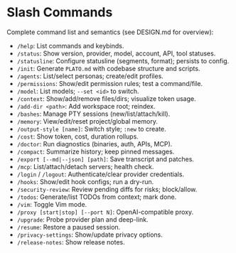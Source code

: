 # Slash Commands

Complete command list and semantics (see DESIGN.md for overview):

- `/help`: List commands and keybinds.
- `/status`: Show version, provider, model, account, API, tool statuses.
- `/statusline`: Configure statusline (segments, format); persists to config.
- `/init`: Generate `PLATO.md` with codebase structure and scripts.
- `/agents`: List/select personas; create/edit profiles.
- `/permissions`: Show/edit permission rules; test a command/file.
- `/model`: List models; `--set <id>` to switch.
- `/context`: Show/add/remove files/dirs; visualize token usage.
- `/add-dir <path>`: Add workspace root; reindex.
- `/bashes`: Manage PTY sessions (new/list/attach/kill).
- `/memory`: View/edit/reset project/global memory.
- `/output-style [name]`: Switch style; `:new` to create.
- `/cost`: Show token, cost, duration rollups.
- `/doctor`: Run diagnostics (binaries, auth, APIs, MCP).
- `/compact`: Summarize history; keep pinned messages.
- `/export [--md|--json] [path]`: Save transcript and patches.
- `/mcp`: List/attach/detach servers; health check.
- `/login` / `/logout`: Authenticate/clear provider credentials.
- `/hooks`: Show/edit hook configs; run a dry-run.
- `/security-review`: Review pending diffs for risks; block/allow.
- `/todos`: Generate/list TODOs from context; mark done.
- `/vim`: Toggle Vim mode.
- `/proxy [start|stop] [--port N]`: OpenAI-compatible proxy.
- `/upgrade`: Probe provider plan and deep-link.
- `/resume`: Restore a paused session.
- `/privacy-settings`: Show/update privacy options.
- `/release-notes`: Show release notes.

